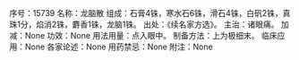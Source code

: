 序号：15739
名称：龙脑散
组成：石膏4铢，寒水石6铢，滑石4铢，白矾2铢，真珠1分，焰消2铢，麝香1铢，龙脑1铢。
出处：《续名家方选》。
主治：诸眼痛。
加减：None
功效：None
用法用量：点入眼中。
制备方法：上为极细末。
临床应用：None
各家论述：None
用药禁忌：None
附注：None
